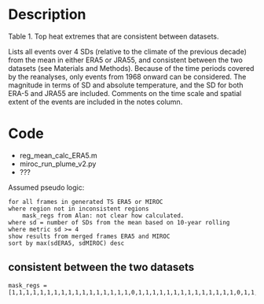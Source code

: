 # Description

Table 1. Top heat extremes that are consistent between datasets.

Lists all events over 4 SDs (relative to the climate of the previous decade) from the mean in either ERA5 or JRA55, and consistent between the two datasets (see Materials and Methods). Because of the time periods covered by the reanalyses, only events from 1968 onward can be considered. The magnitude in terms of SD and absolute temperature, and the SD for both ERA-5 and JRA55 are included. Comments on the time scale and spatial extent of the events are included in the notes column.

# Code

- reg_mean_calc_ERA5.m
- miroc_run_plume_v2.py
- ??? 

Assumed pseudo logic: 

    for all frames in generated TS ERA5 or MIROC 
    where region not in inconsistent regions 
        mask_regs from Alan: not clear how calculated.
    where sd = number of SDs from the mean based on 10-year rolling
    where metric sd >= 4
    show results from merged frames ERA5 and MIROC
    sort by max(sdERA5, sdMIROC) desc


## consistent between the two datasets



    mask_regs = [1,1,1,1,1,1,1,1,1,1,1,1,1,1,1,1,1,0,1,1,1,1,1,1,1,1,1,1,1,1,1,1,0,1,1,0,0,1,1,0,1,1,1,1,0,1,1,1,1,1,0,0,1,0,0,1,0,0,1,0,0,0,0,0,0,0,1,0,0,0,0,0,0,1,0,1,0,1,1,0,1,1,1,0,0,0,0,0,0,0,0,0,0,0,0,0,1,1,1,0,1,1,1,1,1,1,1,1,1,1,1,1,0,1,1,0,1,1,1,0,1,1,1,1,1,1,1,1,1,1,1,1,1,1,1,1,1,1,1,1,0,1,1,0,1,1,1,1,1,1,0,0,1,1,1,1,1,1,0,0,1,0,0,0,1,0,1,1,1,1,1,0,1,0,1,0,0,0,1,1,1,0,1,0,0,1,1,0,0,0,1,0,1,0,0,1,1,1,1,1,1,1,1,1,1,1,0,1,1,1,1,1,1,1,1,0,0,0,1,1,0,1,1,0,1,0,1,1,0,0,1,1,0,1,1,1,0]


